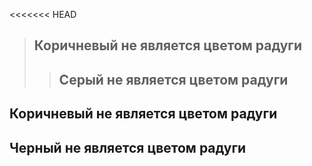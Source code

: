 <<<<<<< HEAD
> ## Коричневый не является цветом радуги ##
>> ## Серый не является цветом радуги ##
## Коричневый не является цветом радуги ##
## Черный не является цветом радуги ##
